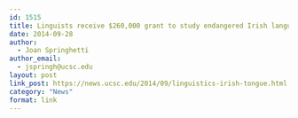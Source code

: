 ```yaml
---
id: 1515
title: Linguists receive $260,000 grant to study endangered Irish language
date: 2014-09-28
author:
  - Joan Springhetti
author_email:
  - jspringh@ucsc.edu
layout: post
link_post: https://news.ucsc.edu/2014/09/linguistics-irish-tongue.html
category: "News"
format: link
---
```

